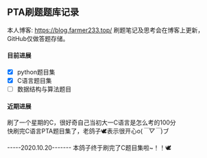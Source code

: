 ## PTA刷题题库记录

本人博客: https://blog.farmer233.top/
刷题笔记及思考会在博客上更新，GitHub仅做答题存储。

#### 目前进展
- [x] python题目集
- [x] C语言题目集
- [ ] 数据结构与算法题目

#### 近期进展
刷了一个星期的C，很好奇自己当初大一C语言是怎么考的100分  
快刷完C语言PTA题目集了，老鸽子🕊表示很开心o(*￣▽￣*)ブ

-----2020.10.20-------
本鸽子终于刷完了C题目集啦~！！🕊